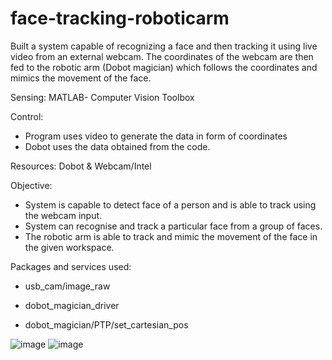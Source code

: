 # face-tracking-roboticarm
Built a system capable of recognizing a face and then tracking it using live video from an external  webcam. The coordinates of the webcam are then fed to the robotic arm (Dobot magician) which follows the  coordinates and mimics the movement of the face.

Sensing:  MATLAB- Computer Vision Toolbox

Control:  
- Program uses video to generate the data in form of coordinates
- Dobot uses the data obtained from the code.
          
Resources: Dobot & Webcam/Intel

Objective: 
- System is capable to detect face of a person and is able to track using the webcam input.
- System can recognise and track a particular face from a group of faces.
- The robotic arm is able to track and mimic the movement of the face in the given workspace.


Packages and services used: 

- usb_cam/image_raw

- dobot_magician_driver

- dobot_magician/PTP/set_cartesian_pos

![image](https://user-images.githubusercontent.com/99163280/152883341-5f441037-5349-43fb-aeea-b1df23530447.png)
![image](https://user-images.githubusercontent.com/99163280/152883396-4d20d693-f6d7-406e-a8a8-c68e56dfda23.png)
